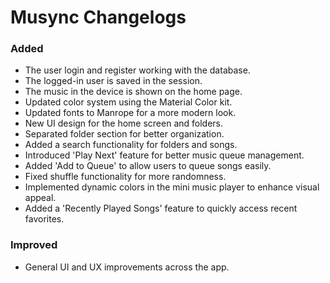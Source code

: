 # Musync Changelogs

### Added

- The user login and register working with the database.
- The logged-in user is saved in the session.
- The music in the device is shown on the home page.
- Updated color system using the Material Color kit.
- Updated fonts to Manrope for a more modern look.
- New UI design for the home screen and folders.
- Separated folder section for better organization.
- Added a search functionality for folders and songs.
- Introduced 'Play Next' feature for better music queue management.
- Added 'Add to Queue' to allow users to queue songs easily.
- Fixed shuffle functionality for more randomness.
- Implemented dynamic colors in the mini music player to enhance visual appeal.
- Added a 'Recently Played Songs' feature to quickly access recent favorites.

### Improved

- General UI and UX improvements across the app.
